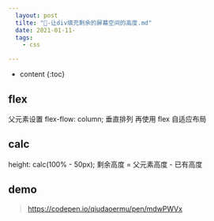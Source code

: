 ```yaml
---
  layout: post
  tilte: "🌈-让div填充剩余的屏幕空间的高度.md"
  date: 2021-01-11-
  tags: 
    - css

---
```



* content
{:toc}


## flex 
父元素设置 flex-flow: column; 垂直排列
再使用 flex 自适应布局
## calc
 height: calc(100% - 50px);
剩余高度 = 父元素高度 - 已有高度

## demo
>https://codepen.io/qiudaoermu/pen/mdwPWVx
